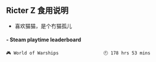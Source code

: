 ## Ricter Z 食用说明
- 喜欢猫猫，是个冇猫孤儿

<!-- steam-box start -->
#### - Steam playtime leaderboard
```text
🎮 World of Warships                 🕘 178 hrs 53 mins
```
<!-- Powered by https://github.com/YouEclipse/steam-box . -->
<!-- steam-box end -->
